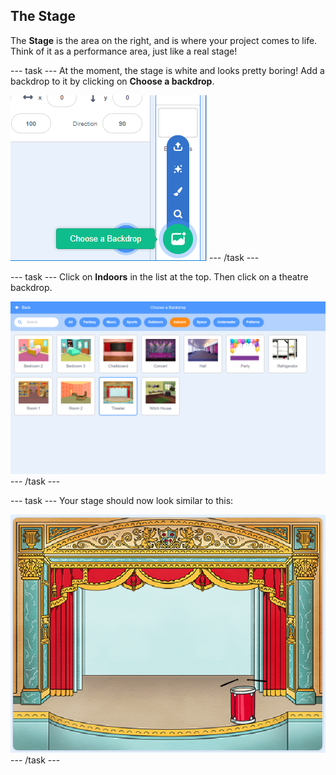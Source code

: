 ## The Stage

The __Stage__ is the area on the right, and is where your project comes to life. Think of it as a performance area, just like a real stage!

--- task ---
At the moment, the stage is white and looks pretty boring! Add a backdrop to it by clicking on **Choose a backdrop**.

![screenshot](images/band-stage-choose.png)
--- /task ---


--- task ---
Click on **Indoors** in the list at the top. Then click on a theatre backdrop.

![screenshot](images/band-backdrop.png)
--- /task ---

--- task ---
Your stage should now look similar to this:

![screenshot](images/band-stage.png)
--- /task ---
